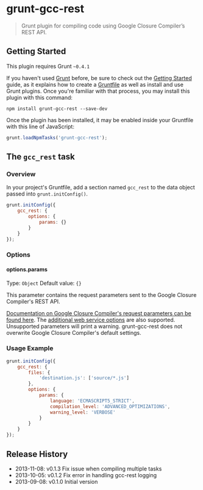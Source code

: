 # grunt-gcc-rest

> Grunt plugin for compiling code using Google Closure Compiler’s REST API.

## Getting Started
This plugin requires Grunt `~0.4.1`

If you haven't used [Grunt](http://gruntjs.com/) before, be sure to check out
the [Getting Started](http://gruntjs.com/getting-started) guide, as it explains
how to create a [Gruntfile](http://gruntjs.com/sample-gruntfile) as well as
install and use Grunt plugins. Once you're familiar with that process, you may
install this plugin with this command:

```shell
npm install grunt-gcc-rest --save-dev
```

Once the plugin has been installed, it may be enabled inside your Gruntfile
with this line of JavaScript:

```js
grunt.loadNpmTasks('grunt-gcc-rest');
```

## The `gcc_rest` task

### Overview
In your project's Gruntfile, add a section named `gcc_rest`
to the data object passed into `grunt.initConfig()`.

```js
grunt.initConfig({
    gcc_rest: {
        options: {
            params: {}
        }
    }
});
```

### Options

#### options.params
Type: `Object`
Default value: `{}`

This parameter contains the request parameters sent to the Google Closure Compiler's REST API.

[Documentation on Google Closure Compiler's request parameters can be found here](https://developers.google.com/closure/compiler/docs/api-ref).
The [additional web service options](http://code.google.com/p/closure-compiler/wiki/AdditionalWebserviceOptions) are also supported.
Unsupported parameters will print a warning. grunt-gcc-rest does not overwrite Google Closure Compiler's default settings.

### Usage Example

```js
grunt.initConfig({
    gcc_rest: {
        files: {
            'destination.js': ['source/*.js']
        },
        options: {
            params: {
                language: 'ECMASCRIPT5_STRICT',
                compilation_level: 'ADVANCED_OPTIMIZATIONS',
                warning_level: 'VERBOSE'
            }
        }
    }
});
```

## Release History
 - 2013-11-08: v0.1.3 Fix issue when compiling multiple tasks
 - 2013-10-05: v0.1.2 Fix error in handling gcc-rest logging
 - 2013-09-08: v0.1.0 Initial version
